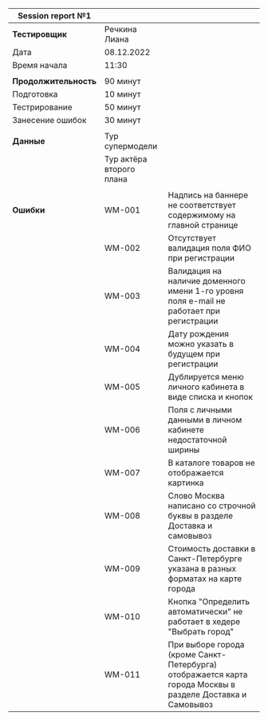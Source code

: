 

|**Session report №1**|||
|---|---|---|
|**Тестировщик**|Речкина Лиана||
|Дата|08.12.2022||
|Время начала|11:30||
||||
|**Продолжительность**|90 минут||
|Подготовка|10 минут||
|Тестрирование|50 минут||
|Занесение ошибок|30 минут||
||||
|**Данные**|Тур супермодели||
||Тур актёра второго плана||
||||
|**Ошибки**|WM-001|Надпись на баннере не соответствует содержимому на главной странице|
||WM-002|Отсутствует валидация поля ФИО при регистрации|
||WM-003|Валидация на наличие доменного имени 1-го уровня поля e-mail не работает при регистрации|
||WM-004|Дату рождения можно указать в будущем при регистрации|
||WM-005|Дублируется меню личного кабинета в виде списка и кнопок|
||WM-006|Поля с личными данными в личном кабинете недостаточной ширины|
||WM-007|В каталоге товаров не отображается картинка|
||WM-008|Слово Москва написано со строчной буквы в разделе Доставка и самовывоз|
||WM-009|Стоимость доставки в Санкт-Петербурге указана в разных форматах на карте города|
||WM-010|Кнопка "Определить автоматически" не работает в хедере "Выбрать город"|
||WM-011|При выборе города (кроме Санкт-Петербурга) отображается карта города Москвы в разделе Доставка и Самовывоз|